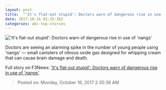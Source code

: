 ```yaml
---
layout: post
title:  "'It's flat-out stupid': Doctors warn of dangerous rise in use of 'nangs'"
date: 2017-10-16 02:35:36Z
categories: abc-top-stories
---
```


!['It's flat-out stupid': Doctors warn of dangerous rise in use of 'nangs'](http://www.abc.net.au/news/image/9053106-1x1-700x700.jpg)

Doctors are seeing an alarming spike in the number of young people using 'nangs' — small canisters of nitrous oxide gas designed for whipping cream that can cause brain damage and death.


Full story on F3News: ['It's flat-out stupid': Doctors warn of dangerous rise in use of 'nangs'](http://www.f3nws.com/n/MEFuqH)

> Posted on: Monday, October 16, 2017 2:35:36 AM
